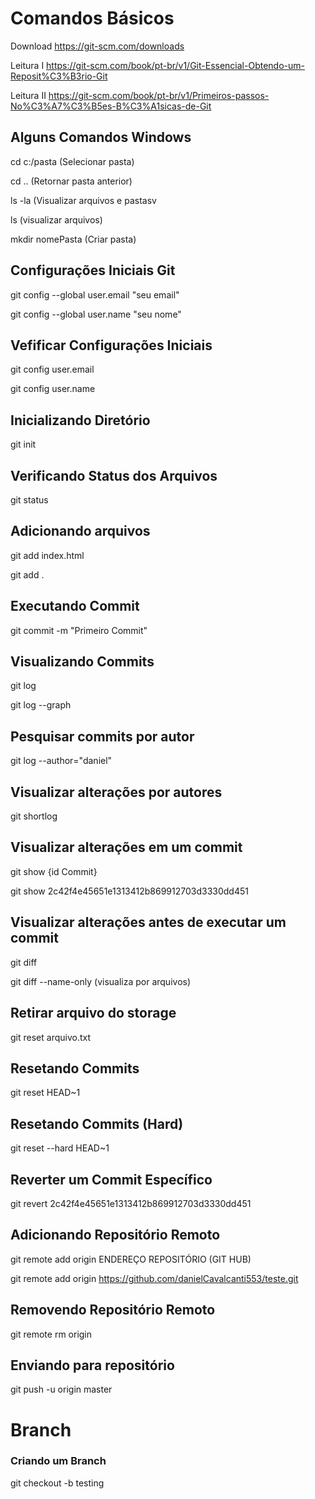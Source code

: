 # Comandos Básicos

Download https://git-scm.com/downloads

Leitura I https://git-scm.com/book/pt-br/v1/Git-Essencial-Obtendo-um-Reposit%C3%B3rio-Git

Leitura II https://git-scm.com/book/pt-br/v1/Primeiros-passos-No%C3%A7%C3%B5es-B%C3%A1sicas-de-Git

## Alguns Comandos Windows
cd c:/pasta (Selecionar pasta)

cd .. (Retornar pasta anterior)

ls -la  (Visualizar arquivos e pastasv

ls (visualizar arquivos)

mkdir nomePasta (Criar pasta)


## Configurações Iniciais Git

git config --global user.email "seu email"

git config --global user.name "seu nome"


## Vefificar Configurações Iniciais

git config user.email

git config user.name


## Inicializando Diretório
git init

## Verificando Status dos Arquivos
git status

## Adicionando arquivos
git add index.html

git add .

## Executando Commit

git commit -m "Primeiro Commit"

## Visualizando Commits

git log

git log --graph

## Pesquisar commits por autor

git log --author="daniel"


## Visualizar alterações por autores

git shortlog

## Visualizar alterações em um commit
git show {id Commit}

git show 2c42f4e45651e1313412b869912703d3330dd451

## Visualizar alterações antes de executar um commit

git diff

git diff --name-only (visualiza por arquivos)

## Retirar arquivo do storage
git reset arquivo.txt

## Resetando Commits
git reset HEAD~1

## Resetando Commits (Hard)
git reset --hard HEAD~1

## Reverter um Commit Específico
git revert 2c42f4e45651e1313412b869912703d3330dd451

## Adicionando Repositório Remoto
git remote add origin ENDEREÇO REPOSITÓRIO (GIT HUB)

git remote add origin https://github.com/danielCavalcanti553/teste.git

## Removendo Repositório Remoto

git remote rm origin

## Enviando para repositório

 git push -u origin master
 
 # Branch
 
 ### Criando um Branch
 git checkout -b testing


 ##
